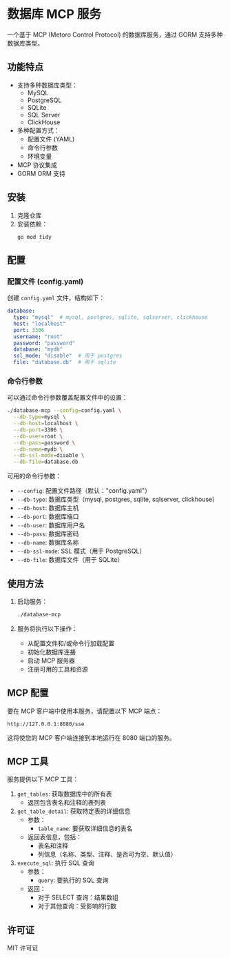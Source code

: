 # 数据库 MCP 服务

一个基于 MCP (Metoro Control Protocol) 的数据库服务，通过 GORM 支持多种数据库类型。

## 功能特点

- 支持多种数据库类型：
  - MySQL
  - PostgreSQL
  - SQLite
  - SQL Server
  - ClickHouse
- 多种配置方式：
  - 配置文件 (YAML)
  - 命令行参数
  - 环境变量
- MCP 协议集成
- GORM ORM 支持

## 安装

1. 克隆仓库
2. 安装依赖：
   ```bash
   go mod tidy
   ```

## 配置

### 配置文件 (config.yaml)

创建 `config.yaml` 文件，结构如下：

```yaml
database:
  type: "mysql"  # mysql, postgres, sqlite, sqlserver, clickhouse
  host: "localhost"
  port: 3306
  username: "root"
  password: "password"
  database: "mydb"
  ssl_mode: "disable"  # 用于 postgres
  file: "database.db"  # 用于 sqlite
```

### 命令行参数

可以通过命令行参数覆盖配置文件中的设置：

```bash
./database-mcp --config=config.yaml \
  --db-type=mysql \
  --db-host=localhost \
  --db-port=3306 \
  --db-user=root \
  --db-pass=password \
  --db-name=mydb \
  --db-ssl-mode=disable \
  --db-file=database.db
```

可用的命令行参数：
- `--config`: 配置文件路径（默认："config.yaml"）
- `--db-type`: 数据库类型（mysql, postgres, sqlite, sqlserver, clickhouse）
- `--db-host`: 数据库主机
- `--db-port`: 数据库端口
- `--db-user`: 数据库用户名
- `--db-pass`: 数据库密码
- `--db-name`: 数据库名称
- `--db-ssl-mode`: SSL 模式（用于 PostgreSQL）
- `--db-file`: 数据库文件（用于 SQLite）

## 使用方法

1. 启动服务：
   ```bash
   ./database-mcp
   ```

2. 服务将执行以下操作：
   - 从配置文件和/或命令行加载配置
   - 初始化数据库连接
   - 启动 MCP 服务器
   - 注册可用的工具和资源

## MCP 配置

要在 MCP 客户端中使用本服务，请配置以下 MCP 端点：

```
http://127.0.0.1:8080/sse
```

这将使您的 MCP 客户端连接到本地运行在 8080 端口的服务。

## MCP 工具

服务提供以下 MCP 工具：

1. `get_tables`: 获取数据库中的所有表
   - 返回包含表名和注释的表列表
2. `get_table_detail`: 获取特定表的详细信息
   - 参数：
     - `table_name`: 要获取详细信息的表名
   - 返回表信息，包括：
     - 表名和注释
     - 列信息（名称、类型、注释、是否可为空、默认值）
3. `execute_sql`: 执行 SQL 查询
   - 参数：
     - `query`: 要执行的 SQL 查询
   - 返回：
     - 对于 SELECT 查询：结果数组
     - 对于其他查询：受影响的行数

## 许可证

MIT 许可证 